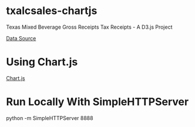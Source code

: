 # txalcsales-chartjs
Texas Mixed Beverage Gross Receipts Tax Receipts - A D3.js Project

[Data Source](http://www.texastransparency.org/Data_Center/Search_Datasets.php)

# Using Chart.js
[Chart.js](http://www.chartjs.org/)

# Run Locally With SimpleHTTPServer
python -m SimpleHTTPServer 8888
